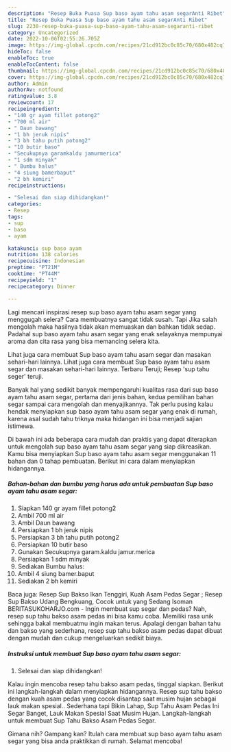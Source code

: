 ```yaml
---
description: "Resep Buka Puasa Sup baso ayam tahu asam segarAnti Ribet"
title: "Resep Buka Puasa Sup baso ayam tahu asam segarAnti Ribet"
slug: 2230-resep-buka-puasa-sup-baso-ayam-tahu-asam-segaranti-ribet
category: Uncategorized
date: 2022-10-06T02:55:26.705Z
image: https://img-global.cpcdn.com/recipes/21cd912bc0c85c70/680x482cq70/sup-baso-ayam-tahu-asam-segar-foto-resep-utama.jpg
hideToc: false
enableToc: true
enableTocContent: false
thumbnail: https://img-global.cpcdn.com/recipes/21cd912bc0c85c70/680x482cq70/sup-baso-ayam-tahu-asam-segar-foto-resep-utama.jpg
cover: https://img-global.cpcdn.com/recipes/21cd912bc0c85c70/680x482cq70/sup-baso-ayam-tahu-asam-segar-foto-resep-utama.jpg
author: Admin
authorAv: notfound
ratingvalue: 3.8
reviewcount: 17
recipeingredient:
- "140 gr ayam fillet potong2"
- "700 ml air"
- " Daun bawang"
- "1 bh jeruk nipis"
- "3 bh tahu putih potong2"
- "10 butir baso"
- "Secukupnya garamkaldu jamurmerica"
- "1 sdm minyak"
- " Bumbu halus"
- "4 siung bamerbaput"
- "2 bh kemiri"
recipeinstructions:

- "Selesai dan siap dihidangkan!"
categories:
- Resep
tags:
- sup
- baso
- ayam

katakunci: sup baso ayam 
nutrition: 138 calories
recipecuisine: Indonesian
preptime: "PT21M"
cooktime: "PT44M"
recipeyield: "1"
recipecategory: Dinner

---
```



Lagi mencari inspirasi resep sup baso ayam tahu asam segar yang menggugah selera? Cara membuatnya sangat tidak susah. Tapi Jika salah mengolah maka hasilnya tidak akan memuaskan dan bahkan tidak sedap. Padahal sup baso ayam tahu asam segar yang enak selayaknya mempunyai aroma dan cita rasa yang bisa memancing selera kita.


Lihat juga cara membuat Sup baso ayam tahu asam segar dan masakan sehari-hari lainnya. Lihat juga cara membuat Sup baso ayam tahu asam segar dan masakan sehari-hari lainnya. Terbaru Teruji; Resep &#39;sup tahu seger&#39; teruji.

Banyak hal yang sedikit banyak mempengaruhi kualitas rasa dari sup baso ayam tahu asam segar, pertama dari jenis bahan, kedua pemilihan bahan segar sampai cara mengolah dan menyajikannya. Tak perlu pusing kalau hendak menyiapkan sup baso ayam tahu asam segar yang enak di rumah, karena asal sudah tahu triknya maka hidangan ini bisa menjadi sajian istimewa.


Di bawah ini ada beberapa cara mudah dan praktis yang dapat diterapkan untuk mengolah sup baso ayam tahu asam segar yang siap dikreasikan. Kamu bisa menyiapkan Sup baso ayam tahu asam segar menggunakan 11 bahan dan 0 tahap pembuatan. Berikut ini cara dalam menyiapkan hidangannya.

<!--inarticleads1-->

##### Bahan-bahan dan bumbu yang harus ada untuk pembuatan Sup baso ayam tahu asam segar:

1. Siapkan 140 gr ayam fillet potong2
1. Ambil 700 ml air
1. Ambil  Daun bawang
1. Persiapkan 1 bh jeruk nipis
1. Persiapkan 3 bh tahu putih potong2
1. Persiapkan 10 butir baso
1. Gunakan Secukupnya garam.kaldu jamur.merica
1. Persiapkan 1 sdm minyak
1. Sediakan  Bumbu halus:
1. Ambil 4 siung bamer.baput
1. Sediakan 2 bh kemiri


Baca juga: Resep Sup Bakso Ikan Tenggiri, Kuah Asam Pedas Segar ; Resep Sup Bakso Udang Bengkuang, Cocok untuk yang Sedang Isoman BERITASUKOHARJO.com - Ingin membuat sup segar dan pedas? Nah, resep sup tahu bakso asam pedas ini bisa kamu coba. Memiliki rasa unik sehingga bakal membuatmu ingin makan terus. Apalagi dengan bahan tahu dan bakso yang sederhana, resep sup tahu bakso asam pedas dapat dibuat dengan mudah dan cukup mengeluarkan sedikit biaya. 

<!--inarticleads2-->

##### Instruksi untuk membuat Sup baso ayam tahu asam segar:


1. Selesai dan siap dihidangkan!

Kalau ingin mencoba resep tahu bakso asam pedas, tinggal siapkan. Berikut ini langkah-langkah dalam menyiapkan hidangannya. Resep sup tahu bakso dengan kuah asam pedas yang cocok disantap saat musim hujan sebagai lauk makan spesial.. Sederhana tapi Bikin Lahap, Sup Tahu Asam Pedas Ini Segar Banget, Lauk Makan Spesial Saat Musim Hujan. Langkah-langkah untuk membuat Sup Tahu Bakso Asam Pedas Segar. 

Gimana nih? Gampang kan? Itulah cara membuat sup baso ayam tahu asam segar yang bisa anda praktikkan di rumah. Selamat mencoba!
